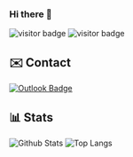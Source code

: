 ### Hi there 👋

![visitor badge](https://visitor-badge.imlete.cn/?id=Arnaud-Myxed.Arnaud-Myxed&label=Unique&type=uv&color=3c7dbe)
![visitor badge](https://visitor-badge.imlete.cn/?id=Arnaud-Myxed.Arnaud-Myxed&label=Total&color=3c7dbe)

## ✉️ Contact

[![Outlook Badge](https://img.shields.io/badge/-arnaud.rougetet@myxed.eu-0078D4?style=flat-square&logo=microsoft-outlook&logoColor=white&link=mailto:arnaud.rougetet@myxed.eu)](mailto:arnaud.rougetet@myxed.eu)

## :bar_chart: Stats

![Github Stats](https://github-readme-stats.vercel.app/api?username=Arnaud-Myxed&include_all_commits=true&show_icons=true&count_private=true&hide=prs,issues&role=OWNER,ORGANIZATION_MEMBER,COLLABORATOR&theme=tokyonight)
![Top Langs](https://github-readme-stats-one-bice.vercel.app/api/top-langs/?username=Arnaud-Myxed&langs_count=10&layout=compact&role=OWNER,ORGANIZATION_MEMBER,COLLABORATOR&theme=tokyonight)
